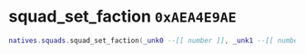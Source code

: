 # squad_set_faction `0xAEA4E9AE`

```lua
natives.squads.squad_set_faction(_unk0 --[[ number ]], _unk1 --[[ number ]])
```
